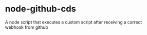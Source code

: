 node-github-cds
===============

A node script that executes a custom script after receiving a correct webhook from github